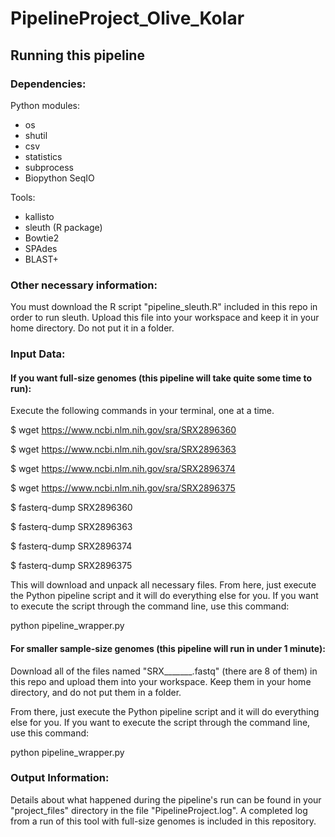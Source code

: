 # PipelineProject_Olive_Kolar

## Running this pipeline

### Dependencies:
Python modules:
- os
- shutil
- csv
- statistics
- subprocess
- Biopython SeqIO

Tools:
- kallisto
- sleuth (R package)
- Bowtie2
- SPAdes
- BLAST+

### Other necessary information:

You must download the R script "pipeline_sleuth.R" included in this repo in order to run sleuth. Upload this file into your workspace and keep it in your home directory. Do not put it in a folder.


### Input Data:

#### If you want full-size genomes (this pipeline will take quite some time to run):

Execute the following commands in your terminal, one at a time.

$ wget https://www.ncbi.nlm.nih.gov/sra/SRX2896360

$ wget https://www.ncbi.nlm.nih.gov/sra/SRX2896363

$ wget https://www.ncbi.nlm.nih.gov/sra/SRX2896374

$ wget https://www.ncbi.nlm.nih.gov/sra/SRX2896375

$ fasterq-dump SRX2896360

$ fasterq-dump SRX2896363

$ fasterq-dump SRX2896374

$ fasterq-dump SRX2896375

This will download and unpack all necessary files. From here, just execute the Python pipeline script and it will do everything else for you. If you want to execute the script through the command line, use this command:

python pipeline_wrapper.py



#### For smaller sample-size genomes (this pipeline will run in under 1 minute):

Download all of the files named "SRX_______.fastq" (there are 8 of them) in this repo and upload them into your workspace. Keep them in your home directory, and do not put them in a folder.

From there, just execute the Python pipeline script and it will do everything else for you. If you want to execute the script through the command line, use this command:

python pipeline_wrapper.py



### Output Information:

Details about what happened during the pipeline's run can be found in your "project_files" directory in the file "PipelineProject.log". A completed log from a run of this tool with full-size genomes is included in this repository.
